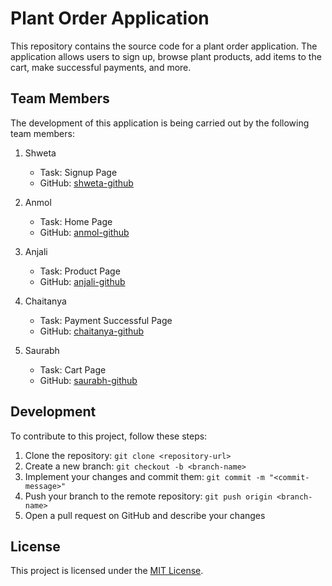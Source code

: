 # Plant Order Application

This repository contains the source code for a plant order application. The application allows users to sign up, browse plant products, add items to the cart, make successful payments, and more.

## Team Members

The development of this application is being carried out by the following team members:

1. Shweta
   - Task: Signup Page
   - GitHub: [shweta-github](https://github.com/shweta-github)

2. Anmol
   - Task: Home Page
   - GitHub: [anmol-github](https://github.com/anmol-github)

3. Anjali
   - Task: Product Page
   - GitHub: [anjali-github](https://github.com/anjali-github)

4. Chaitanya
   - Task: Payment Successful Page
   - GitHub: [chaitanya-github](https://github.com/chaitanya-github)

5. Saurabh
   - Task: Cart Page
   - GitHub: [saurabh-github](https://github.com/saurabh-github)

## Development

To contribute to this project, follow these steps:

1. Clone the repository: `git clone <repository-url>`
2. Create a new branch: `git checkout -b <branch-name>`
3. Implement your changes and commit them: `git commit -m "<commit-message>"`
4. Push your branch to the remote repository: `git push origin <branch-name>`
5. Open a pull request on GitHub and describe your changes

## License

This project is licensed under the [MIT License](LICENSE).

